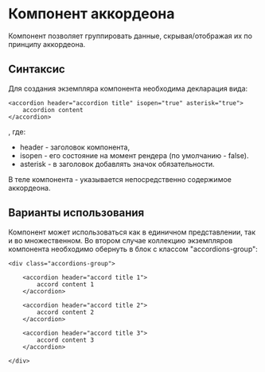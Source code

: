 Компонент аккордеона
==================

Компонент позволяет группировать данные, скрывая/отображая их по принципу аккордеона.


Синтаксис
-------------

Для создания экземпляра компонента необходима декларация вида:

    <accordion header="accordion title" isopen="true" asterisk="true">
        accordion content
    </accordion>

, где:
* header - заголовок компонента,
* isopen - его состояние на момент рендера (по умолчанию - false).
* asterisk - в заголовок добавлять значок обязательности.

В теле компонента - указывается непосредственно содержимое аккордеона.


Варианты использования
-------------

Компонент может использоваться как в единичном представлении, так и во множественном. Во втором случае коллекцию
экземпляров компонента необходимо обернуть в блок с классом "accordions-group":

    <div class="accordions-group">

        <accordion header="accord title 1">
            accord content 1
        </accordion>

        <accordion header="accord title 2">
            accord content 2
        </accordion>

        <accordion header="accord title 3">
            accord content 3
        </accordion>

    </div>
